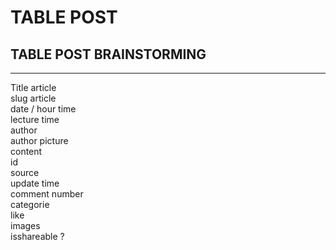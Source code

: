 # TABLE POST
## TABLE POST BRAINSTORMING
<hr  />
<p>
Title article<br>
slug article<br>
date / hour time<br>
lecture time<br>
author<br>
author picture<br>
content<br>
id<br>
source<br>
update time<br>
comment number<br>
categorie<br>
like<br>
images<br>
isshareable ?<br>

</p>